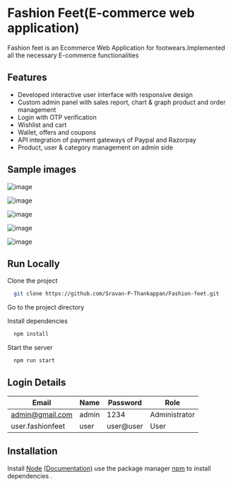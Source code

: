 
# Fashion Feet(E-commerce web application)

Fashion feet is an Ecommerce Web Application for footwears.Implemented all the necessary E-commerce functionalities 


## Features

- Developed interactive user interface with responsive design
 - Custom admin panel with sales report, chart & graph product and order management
- Login with OTP verification
- Wishlist and cart
- Wallet, offers and coupons
- API integration of payment gateways of Paypal and Razorpay
- Product, user & category management on admin side



## Sample images


![image](https://user-images.githubusercontent.com/105580721/211164215-3707caa7-7b52-4fbc-a6be-842d566ffeb8.png)

![image](https://user-images.githubusercontent.com/105580721/211164494-60e6a09e-85c4-4727-ab4b-0279a18356f1.png)

![image](https://user-images.githubusercontent.com/105580721/211164551-589694b8-37c1-423f-a7a4-4bd44ff49c41.png)


![image](https://user-images.githubusercontent.com/105580721/211164599-7fe40dbf-7b8f-42d0-b8be-38a635fede19.png)

![image](https://user-images.githubusercontent.com/105580721/211164645-0b232a04-960b-4859-bcc3-678b27c1cda3.png)




## Run Locally

Clone the project

```bash
  git clone https://github.com/Sravan-P-Thankappan/Fashion-feet.git
```

Go to the project directory


Install dependencies

```bash
  npm install
```

Start the server

```bash
  npm run start
```

## Login Details

| Email             | Name                   |Password|  Role  |
| ----------------- | -----------------------|--------|----------|
| admin@gmail.com | admin |  1234   | Administrator  |
| user.fashionfeet |  user|  user@user     |  User   |



## Installation

Install [Node](https://nodejs.org/en/) 
 [(Documentation)](https://medium.com/devops-with-valentine/how-to-install-node-js-and-npm-on-windows-10-windows-11-139442f90f12) use the package manager [npm](https://www.npmjs.com/) to install dependencies .


    


